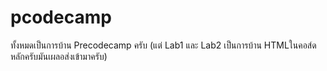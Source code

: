 # pcodecamp
ทั้งหมดเป็นการบ้าน Precodecamp ครับ (แต่ Lab1 และ Lab2 เป็นการบ้าน HTMLในคอส์ดหลักครับมันเผลอส่งเข้ามาครับ)
